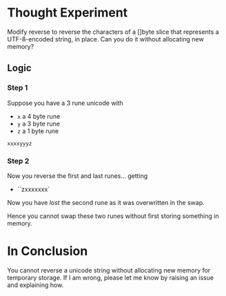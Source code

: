 # Thought Experiment

Modify reverse to reverse the characters of a []byte slice that
represents a UTF-8-encoded string, in place. Can you do it without
allocating new memory?

## Logic

### Step 1

Suppose you have a 3 rune unicode with
+ `x` a 4 byte rune
+ `y` a 3 byte rune
+ `z` a 1 byte rune

`xxxxyyyz`

### Step 2

Now you reverse the first and last runes... getting
+ ``zxxxxxxx`

Now you have *lost* the second rune as it was overwritten in the swap.

Hence you cannot swap these two runes without first storing something in memory.

# In Conclusion

You cannot reverse a unicode string without allocating new memory for temporary storage.
If I am wrong, please let me know by raising an issue and explaining how.

